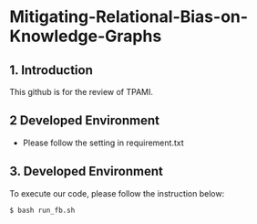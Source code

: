 # Mitigating-Relational-Bias-on-Knowledge-Graphs

## 1. Introduction
This github is for the review of TPAMI.

## 2 Developed Environment
- Please follow the setting in requirement.txt

## 3. Developed Environment
To execute our code, please follow the instruction below:
```
$ bash run_fb.sh
```

